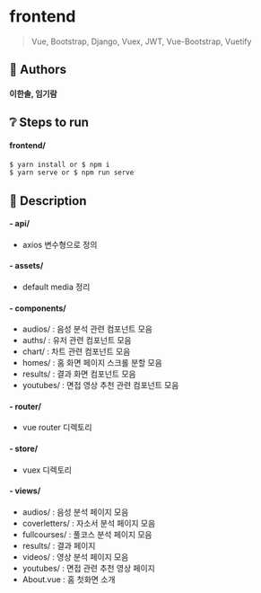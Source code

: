 # frontend

> Vue, Bootstrap, Django, Vuex, JWT, Vue-Bootstrap, Vuetify



## :star2: Authors

#### 이한솔, 임기람



## :grey_question: Steps to run

#### frontend/

```bash
$ yarn install or $ npm i
$ yarn serve or $ npm run serve
```



## 📃 Description

#### - api/

- axios 변수형으로 정의

#### - assets/

- default media 정리

#### - components/

- audios/ : 음성 분석 관련 컴포넌트 모음
- auths/ : 유저 관련 컴포넌트 모음
- chart/ : 차트 관련 컴포넌트 모음
- homes/ :  홈 화면 페이지 스크롤 분할 모음
- results/ : 결과 화면 컴포넌트 모음
- youtubes/ : 면접 영상 추천 관련 컴포넌트 모음

#### - router/

- vue router 디렉토리

#### - store/

- vuex 디렉토리

#### - views/

- audios/ : 음성 분석 페이지 모음
- coverletters/ : 자소서 분석 페이지 모음
- fullcourses/ : 풀코스 분석 페이지 모음
- results/ : 결과 페이지
- videos/ : 영상 분석 페이지 모음
- youtubes/ : 면접 관련 추천 영상 페이지
- About.vue : 홈 첫화면 소개

